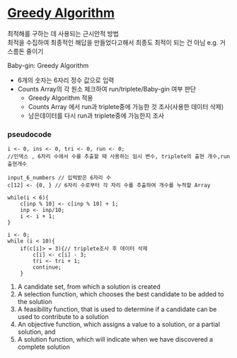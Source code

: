 # [Greedy Algorithm](https://www.acmicpc.net/problem/tag/%EA%B7%B8%EB%A6%AC%EB%94%94%20%EC%95%8C%EA%B3%A0%EB%A6%AC%EC%A6%98)
최적해를 구하는 데 사용되는 근시안적 방법<br>
최적을 수집하여 최종적인 해답을 만들었다고해서 최종도 최적이 되는 건 아님
e.g. 거스름돈 줄이기

Baby-gin: Greedy Algorithm <br>
- 6개의 숫자는 6자리 정수 값으로 입력 <br>
- Counts Array의 각 원소 체크하여 run/triplete/Baby-gin 여부 판단 <br>
	* Greedy Algorithm 적용 <br>
	* Counts Array 에서 run과 triplete중에 가능한 것 조사(사용한 데이터 삭제) <br>
	* 남은데이터를 다시 run과 triplete중에 가능한지 조사 <br>

### pseudocode
```
i <- 0, ins <- 0, tri <- 0, run <- 0; 
//인덱스 , 6자리 수에서 수를 추출할 때 사용하는 임시 변수, triplete의 출현 개수,run 출현개수

input_6_numbers // 입력받은 6자리 수
c[12] <- {0, } // 6자리 수로부터 각 자리 수를 추출하여 개수를 누적할 Array

while(i < 6){
	c[inp % 10] <- c[inp % 10] + 1;
	inp <- inp/10;
	i <- i + 1;
}

i <- 0;
while (i < 10){
	if(c[i]> = 3){// triplete조사 후 데이터 삭제
		c[i] <- c[i] - 3;
		tri <- tri + 1;
		continue;
	}
```

1. A candidate set, from which a solution is created
2. A selection function, which chooses the best candidate to be added to the solution
3. A feasibility function, that is used to determine if a candidate can be used to contribute to a solution
4. An objective function, which assigns a value to a solution, or a partial solution, and
5. A solution function, which will indicate when we have discovered a complete solution
